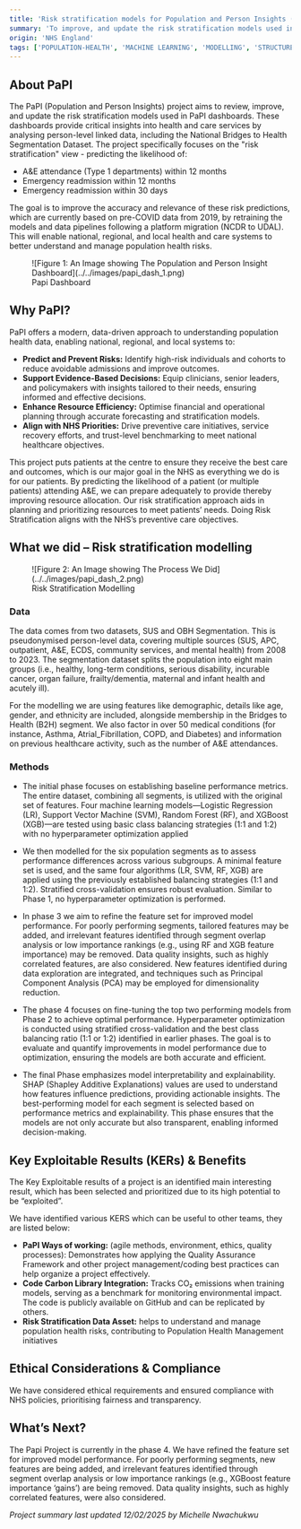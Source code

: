 ```yaml
---
title: 'Risk stratification models for Population and Person Insights (PaPI)'
summary: 'To improve, and update the risk stratification models used in the Population and Person Insight (PaPI) dashboards.'
origin: 'NHS England'
tags: ['POPULATION-HEALTH', 'MACHINE LEARNING', 'MODELLING', 'STRUCTURED', 'PYTHON']
---
```


## **About PaPI**

The PaPI (Population and Person Insights) project aims to review, improve, and update the risk stratification models used in PaPI dashboards. These dashboards provide critical insights into health and care services by analysing person-level linked data, including the National Bridges to Health Segmentation Dataset. The project specifically focuses on the "risk stratification" view - predicting the likelihood of:

- A&E attendance (Type 1 departments) within 12 months
- Emergency readmission within 12 months
- Emergency readmission within 30 days

The goal is to improve the accuracy and relevance of these risk predictions, which are currently based on pre-COVID data from 2019, by retraining the models and data pipelines following a platform migration (NCDR to UDAL). This will enable national, regional, and local health and care systems to better understand and manage population health risks.

<figure markdown="span">  ![Figure 1: An Image showing The Population and Person Insight Dashboard](../../images/papi_dash_1.png) <figcaption>Papi Dashboard</figcaption></figure>
 

## **Why PaPI?**

PaPI offers a modern, data-driven approach to understanding population health data, enabling national, regional, and local systems to:

- **Predict and Prevent Risks:** Identify high-risk individuals and cohorts to reduce avoidable admissions and improve outcomes.
- **Support Evidence-Based Decisions:** Equip clinicians, senior leaders, and policymakers with insights tailored to their needs, ensuring informed and effective decisions.
- **Enhance Resource Efficiency:** Optimise financial and operational planning through accurate forecasting and stratification models.
- **Align with NHS Priorities:** Drive preventive care initiatives, service recovery efforts, and trust-level benchmarking to meet national healthcare objectives.

This project puts patients at the centre to ensure they receive the best care and outcomes, which is our major goal in the NHS as everything we do is for our patients. By predicting the likelihood of a patient (or multiple patients) attending A&E, we can prepare adequately to provide thereby improving resource allocation. Our risk stratification approach aids in planning and prioritizing resources to meet patients’ needs. Doing Risk Stratification aligns with the NHS’s preventive care objectives.

## **What we did – Risk stratification modelling**
<figure markdown="span">  ![Figure 2: An Image showing The Process We Did](../../images/papi_dash_2.png) <figcaption>Risk Stratification Modelling</figcaption></figure>

### **Data**

The data comes from two datasets, SUS and OBH Segmentation. This is pseudonymised person-level data, covering multiple sources (SUS, APC, outpatient, A&E, ECDS, community services, and mental health) from 2008 to 2023. The segmentation dataset splits the population into eight main groups (i.e., healthy, long-term conditions, serious disability, incurable cancer, organ failure, frailty/dementia, maternal and infant health and acutely ill).

For the modelling we are using features like demographic, details like age, gender, and ethnicity are included, alongside membership in the Bridges to Health (B2H) segment. We also factor in over 50 medical conditions (for instance, Asthma, Atrial_Fibrillation, COPD, and Diabetes) and information on previous healthcare activity, such as the number of A&E attendances.

### **Methods**

- The initial phase focuses on establishing baseline performance metrics. The entire dataset, combining all segments, is utilized with the original set of features. Four machine learning models—Logistic Regression (LR), Support Vector Machine (SVM), Random Forest (RF), and XGBoost (XGB)—are tested using basic class balancing strategies (1:1 and 1:2) with no hyperparameter optimization applied

- We then modelled for the six population segments as to assess performance differences across various subgroups. A minimal feature set is used, and the same four algorithms (LR, SVM, RF, XGB) are applied using the previously established balancing strategies (1:1 and 1:2). Stratified cross-validation ensures robust evaluation. Similar to Phase 1, no hyperparameter optimization is performed.

- In phase 3 we aim to refine the feature set for improved model performance. For poorly performing segments, tailored features may be added, and irrelevant features identified through segment overlap analysis or low importance rankings (e.g., using RF and XGB feature importance) may be removed. Data quality insights, such as highly correlated features, are also considered. New features identified during data exploration are integrated, and techniques such as Principal Component Analysis (PCA) may be employed for dimensionality reduction.

- The phase 4 focuses on fine-tuning the top two performing models from Phase 2 to achieve optimal performance. Hyperparameter optimization is conducted using stratified cross-validation and the best class balancing ratio (1:1 or 1:2) identified in earlier phases. The goal is to evaluate and quantify improvements in model performance due to optimization, ensuring the models are both accurate and efficient.

- The final Phase emphasizes model interpretability and explainability. SHAP (Shapley Additive Explanations) values are used to understand how features influence predictions, providing actionable insights. The best-performing model for each segment is selected based on performance metrics and explainability. This phase ensures that the models are not only accurate but also transparent, enabling informed decision-making.

## **Key Exploitable Results (KERs) & Benefits**

The Key Exploitable results of a project is an identified main interesting result, which has been selected and prioritized due to its high potential to be “exploited”. 

We have identified various KERS which can be useful to other teams, they are listed below:


- **PaPI Ways of working:** (agile methods, environment, ethics, quality processes): Demonstrates how applying the Quality Assurance Framework and other project management/coding best practices can help organize a project effectively.
- **Code Carbon Library Integration:** Tracks CO₂ emissions when training models, serving as a benchmark for monitoring environmental impact. The code is publicly available on GitHub and can be replicated by others. 
- **Risk Stratification Data Asset:** helps to understand and manage population health risks, contributing to Population Health Management initiatives

## **Ethical Considerations & Compliance**

We have considered ethical requirements and ensured compliance with NHS policies, prioritising fairness and transparency. 

## **What’s Next?**

The Papi Project is currently in the phase 4. We have refined the feature set for improved model performance. For poorly performing segments, new features are being added, and irrelevant features identified through segment overlap analysis or low importance rankings (e.g., XGBoost feature importance ‘gains’) are being removed. Data quality insights, such as highly correlated features, were also considered.

_Project summary last updated 12/02/2025 by Michelle Nwachukwu_ 

#
